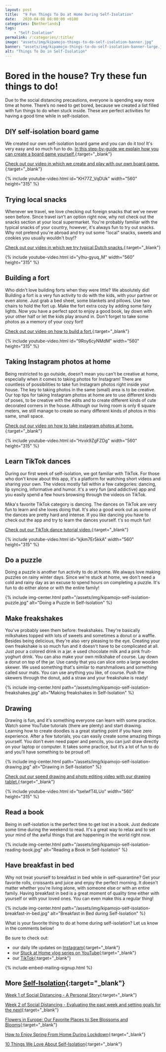 ```yaml
---
layout: post
title:  "9 Fun Things To Do at Home During Self-Isolation"
date:   2020-04-08 08:00:00 +0100
categories: [Netherlands]
tags:
    - "Self-Isolation"
permalink: /:categories/:title/
image: "assets/img/kipamojo-things-to-do-self-isolation-banner.jpg"
banner: "assets/img/kipamojo-things-to-do-self-isolation-banner-large.jpg"
alt: "Things To Do in Self-Isolation"
---
```


# Bored in the house? Try these fun things to do!

Due to the social distancing precautions, everyone is spending way more time at home. There’s no need to get bored, because we created a list filled with fun things to do when stuck inside. These are perfect activities for having a good time while in self-isolation. 

## DIY self-isolation board game

We created our own self-isolation board game and you can do it too! It's very easy and so much fun to do. [In this step-by-guide we explain how you can create a board game yourself.][diy board game post]{:target="_blank"}  

[Check out our video in which we create and play with our own board game.][diy board game video]{:target="_blank"}  

{% include youtube-video.html id="KH77Z_VqDUk" width="560" height="315" %}

## Trying local snacks

Whenever we travel, we love checking out foreign snacks that we've never seen before. Since travel isn't an option right now, why not check out the snacks section at your local supermarket. You're probably familiar with the typical snacks of your country, however, it's always fun to try out snacks. Why not pretend you're abroad and try out some "local" snacks, sweets and cookies you usually wouldn't buy!? 

[Check out our video in which we try typical Dutch snacks.][dutch snacks video]{:target="_blank"}  

{% include youtube-video.html id="yIhu-gyuq_M" width="560" height="315" %}

## Building a fort

Who didn't love building forts when they were little? We absolutely did! Building a fort is a very fun activity to do with the kids, with your partner or even alone. Just grab a bed sheet, some blankets and pillows. Use two chairs to hold the fort up. Make the fort extra cozy by adding some fairy lights. Now you have a perfect spot to enjoy a good book, lay down with your other half or let the kids play around in. Don't forget to take some photos as a memory of your cozy fort! 

[Check out our video on how to build a fort.][fort video]{:target="_blank"} 

{% include youtube-video.html id="9Roy6cyNMdM" width="560" height="315" %}

## Taking Instagram photos at home

Being restricted to go outside, doesn't mean you can't be creative at home, especially when it comes to taking photos for Instagram! There are countless of possibilities to take fun Instagram photos right inside your house. The key to taking photos in the same (small) area is to be creative. Our top tips for taking Instagram photos at home are to use different kinds of poses, to be creative with the edits and to create different kinds of cute decorated corners in the house. Although our living room is only 6 square meters, we still manage to create so many different kinds of photos in this same, small space. 

[Check out our video on how to take instagram photos at home.][instagram photos video]{:target="_blank"} 

{% include youtube-video.html id="Hvxk9ZgFZDg" width="560" height="315" %}

## Learn TikTok dances

During our first week of self-isolation, we got familiar with TikTok. For those who don't know about this app, it's a platform for watching short videos and sharing your own. The videos mostly fall within a few categories: dancing, lip syncing, informative and humor. It's a very fun (and addictive) app and you easily spend a few hours browsing through the videos on TikTok. 

Mika's favorite TikTok category is dancing. The dances on TikTok are very fun to learn and she loves doing that. It's also a good work out as some of the dances are pretty hard and intense. If you like dancing you have to check out the app and try to learn the dances yourself. t's so much fun! 

[Check out our TikTok dance tutorial video.][tiktok video]{:target="_blank"} 

{% include youtube-video.html id="kjkm7Er5kkA" width="560" height="315" %}

## Do a puzzle

Doing a puzzle is another fun activity to do at home. We always love making puzzles on rainy winter days. Since we're stuck at home, we don't need a cold and rainy day as an excuse to spend hours on completing a puzzle. It's fun to do either alone or with the entire family!

{% include img-center.html path="/assets/img/kipamojo-self-isolation-puzzle.jpg" alt="Doing a Puzzle in Self-Isolation" %}

## Make freakshakes

You've probably seen them before: freakshakes. They're basically milkshakes topped with lots of sweets and sometimes a donut or a waffle. Besides being delicious, they're also very pleasing to the eye. Creating your own freakshake is so much fun and it doesn't have to be complicated at all. Just pour a colored drink in a jar. e used chocolate milk and a pink fruit-yoghurt drink. You can also make your own milkshake of course. Lay down a donut on top of the jar. Use candy that you can slice onto a large wooden skewer. We used something that's similar to marshmallows and something called sour mats. You can use anything you like, of course. Push the skewers through the donut, add a straw and your freakshake is ready! 

{% include img-center.html path="/assets/img/kipamojo-self-isolation-freakshakes.jpg" alt="Making freakshakes in Self-Isolation" %}

## Drawing

Drawing is fun, and it's something everyone can learn with some practice. Watch some YouTube tutorials (there are plenty) and start drawing. Learning how to create doodles is a great starting point if you have zero experience. After a few tutorials, you can easily create some amazing things yourself. You don’t even need paper and pencils, you can just draw directly on your laptop or computer. It takes some practice, but it’s a lot of fun to do and you’ll have something to be proud of! 

{% include img-center.html path="/assets/img/kipamojo-self-isolation-drawing.jpg" alt="Drawing in Self-Isolation" %}

[Check out our speed drawing and photo editing video with our drawing tablet.][wacom video]{:target="_blank"} 

{% include youtube-video.html id="tseIwfT4LUo" width="560" height="315" %}

## Read a book

Being in self-isolation is the perfect time to get lost in a book. Just dedicate some time during the weekend to read. It's a great way to relax and to set your mind of the awful things that are happening in the world right now. 

{% include img-center.html path="/assets/img/kipamojo-self-isolation-reading-book.jpg" alt="Reading a Book in Self-Isolation" %}

## Have breakfast in bed

Why not treat yourself to breakfast in bed while in self-quarantine? Get your favorite rolls, croissants and juice and enjoy the perfect morning. It doesn't matter whether you're living alone, with someone else or with an entire family. Having breakfast in bed is a great moment of quality time either with yourself or with your loved ones. You can even make this a regular thing! 

{% include img-center.html path="/assets/img/kipamojo-self-isolation-breakfast-in-bed.jpg" alt="Breakfast in Bed during Self-Isolation" %}

What is your favorite thing to do at home during self-isolation? Let us know in the comments below! 

Be sure to check out:
- our daily life updates on [Instagram][instagram]{:target="_blank"}
- our [Stuck at Home vlog series on YouTube][kipamojo youtube]{:target="_blank"}
- our [TikTok][kipamojo tiktok]{:target="_blank"}

{% include embed-mailing-signup.html %}

## More [Self-Isolation][self-isolation]{:target="_blank"}

[Week 1 of Social Distancing - A Personal Story][week 1 sd]{:target="_blank"}

[Week 2 of Social Distancing - Evaluating the past week and setting goals for the next][week 2 sd]{:target="_blank"}

[Flowers in Europe: Our Favorite Places to See Blossoms and Blooms][flowers europe]{:target="_blank"}

[How to Enjoy Spring From Home During Lockdown][spring lockdown]{:target="_blank"}

[10 Things We Love About Self-Isolation][love si]{:target="_blank"}

[love si]: https://kipamojo.world/netherlands/Things-We-Love-About-Self-Isolation/ 
[week 1 sd]: https://kipamojo.world/netherlands/Week-1-of-Social-Distancing/ 
[week 2 sd]: https://kipamojo.world/netherlands/Week-2-of-Social-Distancing/ 
[self-isolation]: https://kipamojo.world/tags.html#self-isolation 
[flowers europe]: https://kipamojo.world/europe/Flowers-in-Europe-Our-Favorite-Places-to-See-Blossoms-and-Blooms/ 
[spring lockdown]: https://kipamojo.world/netherlands/How-to-Enjoy-Spring-From-Home-During-Lockdown/
[instagram]: https://instagram.com/kipamojo 
[kipamojo youtube]: https://www.youtube.com/channel/UC1k4_eUajFuNQSgSf1MiFXg 
[kipamojo tiktok]: https://www.tiktok.com/@kipamojo 
[tiktok video]: https://youtu.be/kjkm7Er5kkA
[instagram photos video]: https://youtu.be/Hvxk9ZgFZDg 
[fort video]: https://youtu.be/9Roy6cyNMdM
[dutch snacks video]: https://youtu.be/yIhu-gyuq_M 
[diy board game post]: https://kipamojo.world/netherlands/DIY-Self-Isolation-Board-Game/
[diy board game video]: https://youtu.be/KH77Z_VqDUk 
[wacom video]: https://youtu.be/tseIwfT4LUo 
